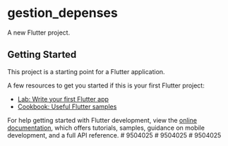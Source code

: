 # gestion_depenses

A new Flutter project.

## Getting Started

This project is a starting point for a Flutter application.

A few resources to get you started if this is your first Flutter project:

- [Lab: Write your first Flutter app](https://docs.flutter.dev/get-started/codelab)
- [Cookbook: Useful Flutter samples](https://docs.flutter.dev/cookbook)

For help getting started with Flutter development, view the
[online documentation](https://docs.flutter.dev/), which offers tutorials,
samples, guidance on mobile development, and a full API reference.
#   9 5 0 4 0 2 5  
 #   9 5 0 4 0 2 5  
 #   9 5 0 4 0 2 5  
 